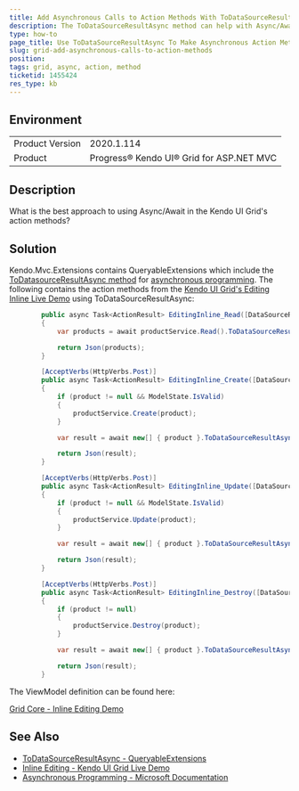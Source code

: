 ```yaml
---
title: Add Asynchronous Calls to Action Methods With ToDataSourceResultAsync
description: The ToDataSourceResultAsync method can help with Async/Await functionality in Action Methods for the Kendo UI Grid's controller.
type: how-to
page_title: Use ToDataSourceResultAsync To Make Asynchronous Action Methods
slug: grid-add-asynchronous-calls-to-action-methods
position: 
tags: grid, async, action, method
ticketid: 1455424
res_type: kb
---
```


## Environment
<table>
	<tbody>
		<tr>
			<td>Product Version</td>
			<td>2020.1.114</td>
		</tr>
		<tr>
			<td>Product</td>
			<td>Progress® Kendo UI® Grid for ASP.NET MVC</td>
		</tr>
	</tbody>
</table>


## Description
What is the best approach to using Async/Await in the Kendo UI Grid's action methods? 

## Solution
Kendo.Mvc.Extensions contains QueryableExtensions which include the [ToDatasourceResultAsync method](https://docs.telerik.com/aspnet-mvc/api/Kendo.Mvc.Extensions/QueryableExtensions#todatasourceresultasyncsystemdatadatatablekendomvcuidatasourcerequest) for [asynchronous programming](https://docs.microsoft.com/en-us/dotnet/csharp/programming-guide/concepts/async/).  The following contains the action methods from the [Kendo UI Grid's Editing Inline Live Demo](https://demos.telerik.com/aspnet-mvc/grid/editing-inline) using ToDataSourceResultAsync:

```C#
        public async Task<ActionResult> EditingInline_Read([DataSourceRequest] DataSourceRequest request)
        {
            var products = await productService.Read().ToDataSourceResultAsync(request);

            return Json(products);
        }

        [AcceptVerbs(HttpVerbs.Post)]
        public async Task<ActionResult> EditingInline_Create([DataSourceRequest] DataSourceRequest request, ProductViewModel product)
        {
            if (product != null && ModelState.IsValid)
            {
                productService.Create(product);
            }

            var result = await new[] { product }.ToDataSourceResultAsync(request, ModelState);

            return Json(result);
        }

        [AcceptVerbs(HttpVerbs.Post)]
        public async Task<ActionResult> EditingInline_Update([DataSourceRequest] DataSourceRequest request, ProductViewModel product)
        {
            if (product != null && ModelState.IsValid)
            {
                productService.Update(product);
            }

            var result = await new[] { product }.ToDataSourceResultAsync(request, ModelState);

            return Json(result);
        }

        [AcceptVerbs(HttpVerbs.Post)]
        public async Task<ActionResult> EditingInline_Destroy([DataSourceRequest] DataSourceRequest request, ProductViewModel product)
        {
            if (product != null)
            {
                productService.Destroy(product);
            }

            var result = await new[] { product }.ToDataSourceResultAsync(request, ModelState);

            return Json(result);
        }
```

The ViewModel definition can be found here:

[Grid Core - Inline Editing Demo](https://demos.telerik.com/aspnet-core/grid/editing-inline)


## See Also
* [ToDataSourceResultAsync - QueryableExtensions](https://docs.telerik.com/aspnet-mvc/api/Kendo.Mvc.Extensions/QueryableExtensions#todatasourceresultasyncsystemdatadatatablekendomvcuidatasourcerequest)
* [Inline Editing - Kendo UI Grid Live Demo](https://demos.telerik.com/aspnet-mvc/grid/editing-inline)
* [Asynchronous Programming - Microsoft Documentation](https://docs.microsoft.com/en-us/dotnet/csharp/programming-guide/concepts/async/)
